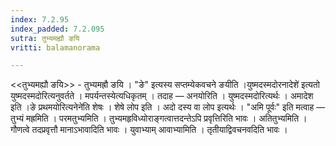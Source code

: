 ```yaml
---
index: 7.2.95
index_padded: 7.2.095
sutra: तुभ्यमह्यौ ङयि
vritti: balamanorama

---
```

<<तुभ्यमह्यौ ङयि>> - तुभ्यमह्रौ ङयि । "ङे" इत्यस्य सप्तम्येकवचने ङयीति ।युष्मदस्मदोरनादेशे॑ इत्यतो युष्मदस्मदोरित्यनुवर्तते । मपर्यन्तस्येत्यधिकृतम् । तदाह — अनयोरिति । युष्मदस्मदोरित्यर्थः । अमादेश इति ।ङे प्रथमयोरित्यनेने॑ति शेषः । शेषे लोप इति । अदो दस्य वा लोप इत्यर्थः । "अमि पूर्वः" इति मत्वाह — तुभ्यं मह्रमिति । परमतुभ्यमिति । तुभ्यमहृविध्योराङ्गत्वात्तदन्तेऽपि प्रवृत्तिरिति भावः । अतितुभ्यमिति । गौणत्वे तदप्रवृत्तौ मानाऽभावादिति भावः । युवाभ्याम् आवाभ्यामिति । तृतीयाद्विवचनवदिति भावः ।